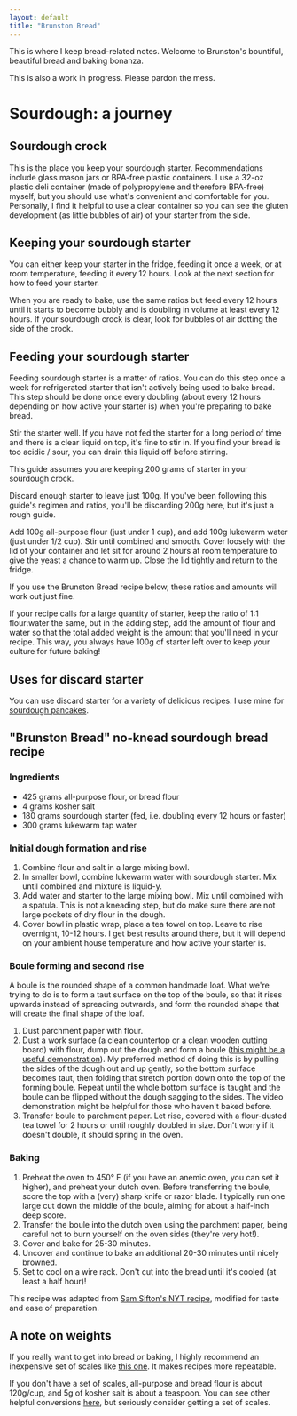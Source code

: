 ```yaml
---
layout: default
title: "Brunston Bread"
---
```


This is where I keep bread-related notes. Welcome to Brunston's bountiful, beautiful bread and baking bonanza.

This is also a work in progress. Please pardon the mess.

# Sourdough: a journey

## Sourdough crock

This is the place you keep your sourdough starter. Recommendations include glass mason jars or BPA-free plastic containers. I use a 32-oz plastic deli container (made of polypropylene and therefore BPA-free) myself, but you should use what's convenient and comfortable for you. Personally, I find it helpful to use a clear container so you can see the gluten development (as little bubbles of air) of your starter from the side.

## Keeping your sourdough starter

You can either keep your starter in the fridge, feeding it once a week, or at room temperature, feeding it every 12 hours. Look at the next section for how to feed your starter.

When you are ready to bake, use the same ratios but feed every 12 hours until it starts to become bubbly and is doubling in volume at least every 12 hours. If your sourdough crock is clear, look for bubbles of air dotting the side of the crock.

## Feeding your sourdough starter

Feeding sourdough starter is a matter of ratios. You can do this step once a week for refrigerated starter that isn't actively being used to bake bread. This step should be done once every doubling (about every 12 hours depending on how active your starter is) when you're preparing to bake bread.

Stir the starter well. If you have not fed the starter for a long period of time and there is a clear liquid on top, it's fine to stir in. If you find your bread is too acidic / sour, you can drain this liquid off before stirring.

This guide assumes you are keeping 200 grams of starter in your sourdough crock.

Discard enough starter to leave just 100g. If you've been following this guide's regimen and ratios, you'll be discarding 200g here, but it's just a rough guide.

Add 100g all-purpose flour (just under 1 cup), and add 100g lukewarm water (just under 1/2 cup). Stir until combined and smooth. Cover loosely with the lid of your container and let sit for around 2 hours at room temperature to give the yeast a chance to warm up. Close the lid tightly and return to the fridge.

If you use the Brunston Bread recipe below, these ratios and amounts will work out just fine.

If your recipe calls for a large quantity of starter, keep the ratio of 1:1 flour:water the same, but in the adding step, add the amount of flour and water so that the total added weight is the amount that you'll need in your recipe. This way, you always have 100g of starter left over to keep your culture for future baking!

## Uses for discard starter

You can use discard starter for a variety of delicious recipes. I use mine for [sourdough pancakes](https://www.kingarthurflour.com/recipes/classic-sourdough-waffles-or-pancakes-recipe). 

## "Brunston Bread" no-knead sourdough bread recipe

### Ingredients

* 425 grams all-purpose flour, or bread flour
* 4 grams kosher salt
* 180 grams sourdough starter (fed, i.e. doubling every 12 hours or faster)
* 300 grams lukewarm tap water

### Initial dough formation and rise

1. Combine flour and salt in a large mixing bowl.
2. In smaller bowl, combine lukewarm water with sourdough starter. Mix until combined and mixture is liquid-y.
3. Add water and starter to the large mixing bowl. Mix until combined with a spatula. This is not a kneading step, but do make sure there are not large pockets of dry flour in the dough.
4. Cover bowl in plastic wrap, place a tea towel on top. Leave to rise overnight, 10-12 hours. I get best results around there, but it will depend on your ambient house temperature and how active your starter is.

### Boule forming and second rise

A boule is the rounded shape of a common handmade loaf. What we're trying to do is to form a taut surface on the top of the boule, so that it rises upwards instead of spreading outwards, and form the rounded shape that will create the final shape of the loaf.

1. Dust parchment paper with flour.
2. Dust a work surface (a clean countertop or a clean wooden cutting board) with flour, dump out the dough and form a boule ([this might be a useful demonstration](https://youtu.be/VuIT0RJDdZ8?t=31)). My preferred method of doing this is by pulling the sides of the dough out and up gently, so the bottom surface becomes taut, then folding that stretch portion down onto the top of the forming boule. Repeat until the whole bottom surface is taught and the boule can be flipped without the dough sagging to the sides. The video demonstration might be helpful for those who haven't baked before.
3. Transfer boule to parchment paper. Let rise, covered with a flour-dusted tea towel for 2 hours or until roughly doubled in size. Don't worry if it doesn't double, it should spring in the oven.

### Baking

1. Preheat the oven to 450° F (if you have an anemic oven, you can set it higher), and preheat your dutch oven. Before transferring the boule, score the top with a (very) sharp knife or razor blade. I typically run one large cut down the middle of the boule, aiming for about a half-inch deep score.
2. Transfer the boule into the dutch oven using the parchment paper, being careful not to burn yourself on the oven sides (they're very hot!).
3. Cover and bake for 25-30 minutes.
4. Uncover and continue to bake an additional 20-30 minutes until nicely browned.
5. Set to cool on a wire rack. Don't cut into the bread until it's cooled (at least a half hour)!

This recipe was adapted from [Sam Sifton's NYT recipe](https://cooking.nytimes.com/recipes/1018028-sourdough-no-knead-bread), modified for taste and ease of preparation.

## A note on weights

If you really want to get into bread or baking, I highly recommend an inexpensive set of scales like [this one](https://www.amazon.com/American-Weigh-Scales-Signature-Precision/dp/B002SC3LLS/). It makes recipes more repeatable.

If you don't have a set of scales, all-purpose and bread flour is about 120g/cup, and 5g of kosher salt is about a teaspoon. You can see other helpful conversions [here](https://www.kingarthurflour.com/learn/ingredient-weight-chart), but seriously consider getting a set of scales.
